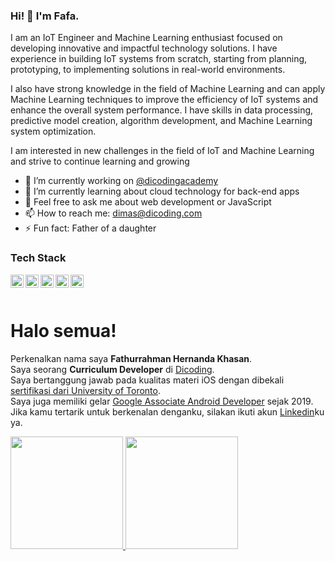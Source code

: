 ### Hi! 👋 I'm Fafa.

I am an IoT Engineer and Machine Learning enthusiast focused on developing innovative and impactful technology solutions. I have experience in building IoT systems from scratch, starting from planning, prototyping, to implementing solutions in real-world environments.

I also have strong knowledge in the field of Machine Learning and can apply Machine Learning techniques to improve the efficiency of IoT systems and enhance the overall system performance. I have skills in data processing, predictive model creation, algorithm development, and Machine Learning system optimization.

I am interested in new challenges in the field of IoT and Machine Learning and strive to continue learning and growing

- 🔭 I’m currently working on <a href="https://github.com/dicodingacademy">@dicodingacademy</a>
- 🌱 I’m currently learning about cloud technology for back-end apps
- 💬 Feel free to ask me about web development or JavaScript
- 📫 How to reach me: dimas@dicoding.com
- ⚡ Fun fact: Father of a daughter

### Tech Stack
  <a href="#"><img align="left" alt="JavaScript" title="JavaScript" width="21px" src="https://upload.wikimedia.org/wikipedia/commons/9/99/Unofficial_JavaScript_logo_2.svg" /></a>
  <a href="https://nodejs.org/"><img align="left" alt="NodeJS" title="NodeJS" width="21px" src="https://seeklogo.com/images/N/nodejs-logo-FBE122E377-seeklogo.com.png" /></a>
  <a href="https://reactjs.org/"><img align="left" alt="React" title="React" width="21px" src="https://cdn.worldvectorlogo.com/logos/react-2.svg" /></a>
  <a href="https://hapi.dev/"><img align="left" alt="Hapi" title="Hapi (NodeJS HTTP Framework)" width="21px" src="https://avatars.githubusercontent.com/u/3774533?s=200&v=4" /></a>
  <a href="https://nextjs.org/"><img align="left" alt="Next" title="Next (React SSR Framework)" width="21px" src="https://iconape.com/wp-content/files/gm/82643/svg/next-js.svg" /></a>
  <br>
  <br>
  

# Halo semua! 
Perkenalkan nama saya **Fathurrahman Hernanda Khasan**.\
Saya seorang **Curriculum Developer** di [Dicoding](https://www.dicoding.com/).\
Saya bertanggung jawab pada kualitas materi iOS dengan dibekali [sertifikasi dari University of Toronto](https://www.coursera.org/account/accomplishments/specialization/CLKJD8XBXJ3M).\
Saya juga memiliki gelar [Google Associate Android Developer](https://www.credential.net/h5deoi5h) sejak 2019.\
Jika kamu tertarik untuk berkenalan denganku, silakan ikuti akun [Linkedin](https://www.linkedin.com/in/gilang-adhan/)ku ya.
 
<p align="left">
<a href="https://github.com/fahernkhan">
  <img height="180em" src="https://github-readme-stats-eight-theta.vercel.app/api?username=fahernkhan&show_icons=true&theme=algolia&include_all_commits=true&count_private=true"/>
  <img height="180em" src="https://github-readme-stats-eight-theta.vercel.app/api/top-langs/?username=fahernkhan&layout=compact&langs_count=8&theme=algolia"/>
</a>
</p>


